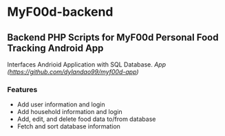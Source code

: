 # MyF00d-backend
## Backend PHP Scripts for MyF00d Personal Food Tracking Android App

Interfaces Andrioid Application with SQL Database.
*App (https://github.com/dylandao99/myf00d-app)*

### Features
* Add user information and login
* Add household information and login
* Add, edit, and delete food data to/from database
* Fetch and sort database information

